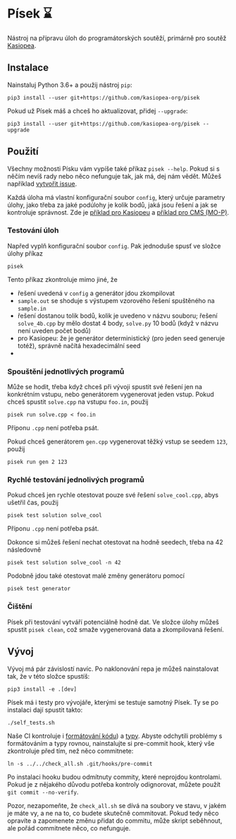 # Písek ⌛

Nástroj na přípravu úloh do programátorských soutěží, primárně pro soutěž
[Kasiopea](https://kasiopea.matfyz.cz/).

## Instalace

Nainstaluj Python 3.6+ a použij nástroj `pip`:
```
pip3 install --user git+https://github.com/kasiopea-org/pisek
```

Pokud už Písek máš a chceš ho aktualizovat, přidej `--upgrade`:
```
pip3 install --user git+https://github.com/kasiopea-org/pisek --upgrade
```

## Použití

Všechny možnosti Písku vám vypíše také příkaz `pisek --help`.
Pokud si s něčím nevíš rady nebo něco nefunguje tak, jak má, dej nám vědět.
Můžeš například [vytvořit issue](https://github.com/kasiopea-org/pisek/issues/new).

Každá úloha má vlastní konfigurační soubor `config`, který určuje parametry úlohy,
jako třeba za jaké podúlohy je kolik bodů, jaká jsou řešení a jak se kontroluje správnost.
Zde je [příklad pro Kasiopeu](https://github.com/kasiopea-org/pisek/blob/master/fixtures/soucet_kasiopea/config)
a [příklad pro CMS (MO-P)](https://github.com/kasiopea-org/pisek/blob/master/fixtures/soucet_cms/config).

### Testování úloh

Napřed vyplň konfigurační soubor `config`. Pak jednoduše spusť ve složce úlohy příkaz
```
pisek
```

Tento příkaz zkontroluje mimo jiné, že
- řešení uvedená v `config` a generátor jdou zkompilovat
- `sample.out` se shoduje s výstupem vzorového řešení spuštěného na `sample.in`
- řešení dostanou tolik bodů, kolik je uvedeno v názvu souboru; řešení `solve_4b.cpp` by mělo
    dostat 4 body, `solve.py` 10 bodů (když v názvu není uveden počet bodů)
- pro Kasiopeu: že je generátor deterministický (pro jeden seed generuje totéž), správně načítá hexadecimální seed
- 
### Spouštění jednotlivých programů

Může se hodit, třeba když chceš při vývoji spustit své řešení jen na konkrétním vstupu,
nebo generátorem vygenerovat jeden vstup.
Pokud chceš spustit `solve.cpp` na vstupu `foo.in`, použij
```
pisek run solve.cpp < foo.in
```
Příponu `.cpp` není potřeba psát.

Pokud chceš generátorem `gen.cpp` vygenerovat těžký vstup se seedem `123`, použij
```
pisek run gen 2 123
```

### Rychlé testování jednolivých programů

Pokud chceš jen rychle otestovat pouze své řešení `solve_cool.cpp`, abys ušetřil čas, použij
```
pisek test solution solve_cool
```
Příponu `.cpp` není potřeba psát.

Dokonce si můžeš řešení nechat otestovat na hodně seedech, třeba na 42 následovně
```
pisek test solution solve_cool -n 42
```

Podobně jdou také otestovat malé změny generátoru pomocí
```
pisek test generator
```

### Čištění

Písek při testování vytváří potenciálně hodně dat. Ve složce úlohy můžeš
spustit `pisek clean`, což smaže vygenerovaná data a zkompilovaná řešení.

## Vývoj

Vývoj má pár závislostí navíc. Po naklonování repa je můžeš nainstalovat tak,
že v této složce spustíš:
```
pip3 install -e .[dev]
```

Písek má i testy pro vývojáře, kterými se testuje samotný Písek.
Ty se po instalaci dají spustit takto:
```
./self_tests.sh
```

Naše CI kontroluje i [formátování kódu](https://github.com/psf/black))
a [typy](http://mypy-lang.org/). Abyste odchytili problémy s formátováním
a typy rovnou, nainstalujte si pre-commit hook, který vše zkontroluje
před tím, než něco commitnete:

```
ln -s ../../check_all.sh .git/hooks/pre-commit
```

Po instalaci hooku budou odmítnuty commity, které neprojdou kontrolami.
Pokud je z nějakého důvodu potřeba kontroly odignorovat, můžete použít
`git commit --no-verify`.

Pozor, nezapomeňte, že `check_all.sh` se dívá na soubory ve stavu, v jakém je
máte vy, a ne na to, co budete skutečně commitovat. Pokud tedy něco opravíte a
zapomenete změnu přidat do commitu, může skript seběhnout, ale pořád commitnete
něco, co nefunguje.

